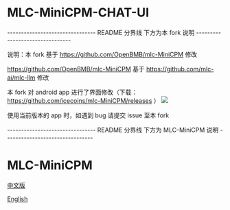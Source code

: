 #  MLC-MiniCPM-CHAT-UI
-------------------------------- README 分界线 下方为本 fork 说明 --------------------------------

说明：本 fork 基于 https://github.com/OpenBMB/mlc-MiniCPM 修改

https://github.com/OpenBMB/mlc-MiniCPM 基于 https://github.com/mlc-ai/mlc-llm 修改

本 fork 对 android app 进行了界面修改（下载： https://github.com/icecoins/mlc-MiniCPM/releases ）
![](assets/1.gif)

使用当前版本的 app 时，如遇到 bug 请提交 issue 至本 fork


-------------------------------- README 分界线 下方为 MLC-MiniCPM 说明 --------------------------------

# MLC-MiniCPM

[中文版](https://github.com/icecoins/mlc-MiniCPM/blob/main/README-ZH.md)

[English](https://github.com/icecoins/mlc-MiniCPM/blob/main/README.md)
